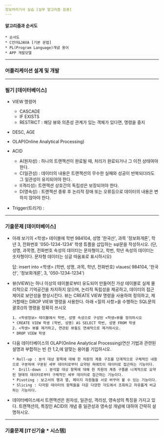 ```yaml
---
정보처리기사 실습 [실무 알고리즘 응용]
---
```


#### 알고리즘과 순서도

```
* 순서도
* C언어&JAVA [기본 문법]
* PL(Program Language)개념 용어
* APP 개발모델
```

---

### 어플리케이션 설계 및 개발



---

### 필기 [데이터베이스]

* VIEW 명령어
  * CASCADE
  * IF EXISTS
  * RESTRICT : 해당 뷰와 의존성 관계가 있는 객체가 있다면, 명령을 중지
* DESC, AGE

* OLAP(Online Analytical Processing)
* ACID
  * A(원자성) : 하나의 트랜잭션이 완료될 때, 처리가 완료되거나 그 이전 상태여야 한다.
  * C(일관성) : 데이터의 내용은 트랜잭션의 무수한 실패와 성공이 반복되더라도 그 일관성이 유지되어야 한다.
  * I(격리성): 트랜잭션 상호간의 독립성은 보장되어야 한다.
  * D(영속성) : 트랜잭션 종류 후 논리적 장애 또는 오류등으로 데이터의 내용은 변하지 않아야 한다.
* Trigger(트리거) : 

---

### 기출문제 [데이터베이스]

* 아래 보기의 <학생> 테이블에 학번 984104, 성명 '한국산', 과목 '정보화개론', 학년 3, 전화번호 '050-1234-1234' 학생 튜플을 삽입하는 sql문을 작성하시오. (단, 성명, 과목명, 전화번호 속성의 데이터는 문자형이고, 학번, 학년 속성의 데이터는 숫자형이다. 문자형 데이터는 싱글 따옴표로 표시하시오)

  답: insert into <학생> (학번, 성명, 과목, 학년, 전화번호) vlaues( 984104, '한국산', '정보화개론', 3, '050-1234-1234')

* 뷰(VIEW)는 하나 이상의 테이블로부터 유도되어 만들어진 가상 테이블로 실제 물리적으로 기억공간을 차지하지 않으며, 논리적 독립성을 제공하고, 데이터의 접근 제어로 보안성을 향상시킨다. 뷰는 CREATE VIEW 명령을 사용하여 정의하고, 제거할때는 DROP VIEW 명령을 사용한다. 아래  <질의 사항>을 수행하는 SQL문의 괄호()의 명령을 정확히 쓰시오

   ~~~
  1. <학생정보> 테이블에서 학번, 성명 속성으로 구성된 <학생>뷰를 정의하시오
   * CREATE VIEW 학생 (학번, 성명) AS SELECT 학번, 성명 FROM 학생
  2. <학생> 뷰를 제거하고, 연관된 뷰들도 연쇄적으로 제거하시오.
   * DROP VIEW 학생
   ~~~

* 다음 데이터베이스의 OLAP(Online Analytical Processing)연산 기법과 관련된 설명과 부합하는 빈 칸 1,2,에 알맞는 용어를 기입하시오.

  ~~~
  * Roll-up : 분석 대상 항목에 대해 한 차원의 계충 구조를 단계적으로 구체적인 내용으로 구분하여 구분된 세부 데이터로부터 요약된 혀애트이 데이터로 접근하는 기능이다.
  *  Drill-down  : 분석할 대상 항목에 대해 한 차원의 계층 구졸륻 나계적으로 요약된 형태의 데이터로부터 구체적인 세부 데이터로 접근하는 기능이다.
  * Pivoting : 보고서의 행과 열, 페이지 차원들을 서로 바꾸어 볼 수 있는 기능이다.
  * Slicing : 다자원 데이터의 항목들을 더운 다양한 각도에서 조회하고 자유롭게 비교하는 기능이다.
  ~~~

* 데이터베이스에서 트랜잭션은 원자성, 일관성, 격리성, 영속성의 특징을 가지고 있다. 트랜잭션의, 특징인 ACID의 개념 중 일관성과 영속성 개념에 대하여 간략히 설명하시오.

---

### 기출문제 [IT신기술 * 시스템]


